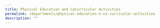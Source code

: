 ```yaml
---
title: Physical Education and CoCurricular Activities
permalink: /departments/physical-education-n-co-curricular-activities
description: ""
---
```

